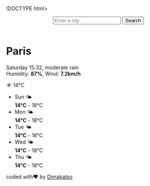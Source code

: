 !DOCTYPE html>
<html lang="en">
  <head>
    <meta charset="UTF-8" />
    <meta name="viewport" content="width=device-width, initial-scale=1.0" />
    <title>Weather application</title>
  </head>
  <body>
    <body>
    <header>
      <form>
        <input type="search" placeholder="Enter a city.." required />
        <input type="submit" value="Search" />
      </form>
    </header>
    <main>
      <div class="current-weather">
        <div>
          <h1>Paris</h1>
          <p>
            Saturday 15:32, moderate rain <br />
            Humidity: <strong>87%</strong>, Wind: <strong>7.2km/h</strong>
          </p>
        </div>
        <div>☀️ 14°C</div>
      </div>
      <div class="forecast-weather">
        <ul>
          <li>
            Sun 🌤️
            <br />
            <strong>14°C</strong> - 18°C
          </li>
          <li>
            Mon 🌤️
            <br />
            <strong>14°C</strong> - 18°C
          </li>
          <li>
            Tue 🌤️
            <br />
            <strong>14°C</strong> - 18°C
          </li>
          <li>
            Wed 🌤️
            <br />
            <strong>14°C</strong> - 18°C
          </li>
          <li>
            Thu 🌤️
            <br />
            <strong>14°C</strong> - 18°C
          </li>
        </ul>
      </div>
    </main>
    <footer>
      <p>
    coded with❤️ by
    <a href="dimamojaki01@gmail.com/" target="_blank">Dimakatso</a>
    </p>
  </footer>
</html>
